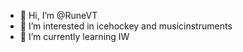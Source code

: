 - 👋 Hi, I’m @RuneVT
- 👀 I’m interested in icehockey and musicinstruments
- 🌱 I’m currently learning IW
